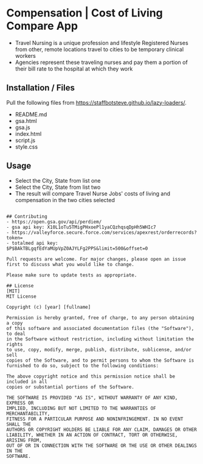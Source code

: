 # Compensation | Cost of Living Compare App

- Travel Nursing is a unique profession and lifestyle
Registered Nurses from other, remote locations travel to cities to be temporary clinical workers
- Agencies represent these traveling nurses and pay them a portion of their bill rate to the hospital at which they work

## Installation / Files

Pull the following files from https://staffbotsteve.github.io/lazy-loaders/.
- README.md
- gsa.html
- gsa.js
- index.html
- script.js
- style.css

## Usage

- Select the City, State from list one
- Select the City, State from list two
- The result will compare Travel Nurse Jobs' costs of living and compensation in the two cities selected
```

## Contributing
- https://open.gsa.gov/api/perdiem/
- gsa api key: X10L1oTu5TMigPHxoePl1yaCQzhqsqDpHh5WHIc7
- https://valleyforce.secure.force.com/services/apexrest/orderrecords?token=
- totalmed api key: $P$BAkTBLgqfEdYaMUpVpZ0AJYLFg2PPS&limit=500&offset=0

Pull requests are welcome. For major changes, please open an issue first to discuss what you would like to change.

Please make sure to update tests as appropriate.

## License
[MIT]
MIT License

Copyright (c) [year] [fullname]

Permission is hereby granted, free of charge, to any person obtaining a copy
of this software and associated documentation files (the "Software"), to deal
in the Software without restriction, including without limitation the rights
to use, copy, modify, merge, publish, distribute, sublicense, and/or sell
copies of the Software, and to permit persons to whom the Software is
furnished to do so, subject to the following conditions:

The above copyright notice and this permission notice shall be included in all
copies or substantial portions of the Software.

THE SOFTWARE IS PROVIDED "AS IS", WITHOUT WARRANTY OF ANY KIND, EXPRESS OR
IMPLIED, INCLUDING BUT NOT LIMITED TO THE WARRANTIES OF MERCHANTABILITY,
FITNESS FOR A PARTICULAR PURPOSE AND NONINFRINGEMENT. IN NO EVENT SHALL THE
AUTHORS OR COPYRIGHT HOLDERS BE LIABLE FOR ANY CLAIM, DAMAGES OR OTHER
LIABILITY, WHETHER IN AN ACTION OF CONTRACT, TORT OR OTHERWISE, ARISING FROM,
OUT OF OR IN CONNECTION WITH THE SOFTWARE OR THE USE OR OTHER DEALINGS IN THE
SOFTWARE.
